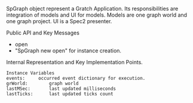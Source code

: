 SpGraph object represent a Gratch Application.
Its responsibilities are integration of models and UI for models.
Models are one graph world and one graph project.
UI is a Spec2 presenter.

Public API and Key Messages

- open
- "SpGraph new open" for instance creation.

Internal Representation and Key Implementation Points.

    Instance Variables
	events:		occurred event dictionary for execution.
	grWorld:		graph world
	lastMSec:		last updated milliseconds
	lastTicks:		last updated ticks count
